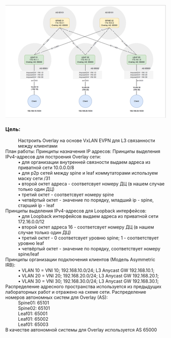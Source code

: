 ![2023-02-19_18-28-47.png](2023-02-19_18-28-47.png)
  
### Цель:
<dd>Настроить Overlay на основе VxLAN EVPN для L3 связанности между клиентами</dd>
План работы:
Принципы назначения IP адресов:
Принципы выделения IPv4-адресов для построения Overlay сети:
<dd>• для организации внутренней связности выдаем адреса из приватной сети 10.0.0.0/8</dd>
<dd>• для p2p сетей между spine и leaf коммутаторами используем маску сети /31</dd>
<dd>• второй октет адреса - соответсвует номеру ДЦ (в нашем случае только один ДЦ)</dd>
<dd>• третий октет - соответсвует номеру spine</dd>
<dd>• четвёртый октет - значение по порядку, младший ip - spine, старший ip - leaf</dd>
Принципы выделения IPv4-адресов для Loopback интерфейсов:
<dd>• для Loopback интерфейсов выдаем адреса из приватной сети 172.16.0.0/12</dd>
<dd>• второй октет адреса 16 - соответсвует номеру ДЦ (в нашем случае только один ДЦ)</dd>
<dd>• третий октет - 0 соответсвует уровню spine; 1 - соответствует уровню leaf</dd>
<dd>• четвёртый октет - значение по порядку, соответствует номеру spine/leaf</dd>
Принципы организации подключения клиентов (Модель Asymmetric IRB):
<dd>• VLAN 10 = VNI 10; 192.168.10.0/24; L3 Anycast GW 192.168.10.1;</dd>
<dd>• VLAN 20 = VNI 20; 192.168.20.0/24; L3 Anycast GW 192.168.20.1;</dd>
<dd>• VLAN 30 = VNI 30; 192.168.30.0/24; L3 Anycast GW 192.168.30.1;</dd>
Распределение адресного пространства используется из предыдущих лабораторных работ
и отражено на схеме сети.
Распределение номеров автономных систем для Overlay (AS):
<dd>Spine01: 65101</dd>
<dd>Spine02: 65101</dd>
<dd>Leaf01: 65001</dd>
<dd>Leaf01: 65002</dd>
<dd>Leaf01: 65003</dd>
В качестве автономной системы для Overlay используется AS 65000
